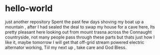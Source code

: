 # hello-world
just another repository
Spent the past few days shoving my boat up a mountain ,
after I had sealed the deal to swap my house for a cave here,
Its pretty pleasant here looking out from mount trasna across the Connaught countryside,
not many people pass through these parts but thats just how I like it,
maybe tomorrow I will get that off-grid stream powered electric alternator working,
Tiil my next up , take care and God Bless.
